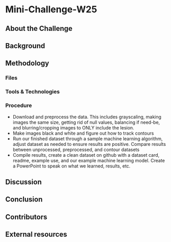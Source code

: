 # Mini-Challenge-W25

## About the Challenge

## Background

## Methodology
### Files
### Tools & Technologies
### Procedure
- Download and preprocess the data. This includes grayscaling, making images the same size, getting rid of null values, balancing if need-be, and blurring/cropping images to ONLY include the lesion.
- Make images black and white and figure out how to track contours
- Run our finished dataset through a sample machine learning algorithm, adjust dataset as needed to ensure results are positive. Compare results between unprocessed, preprocessed, and contour datasets
- Compile results, create a clean dataset on github with a dataset card, readme, example use, and our example machine learning model. Create a PowerPoint to speak on what we learned, results, etc. 

## Discussion


## Conclusion






## Contributors


## External resources
